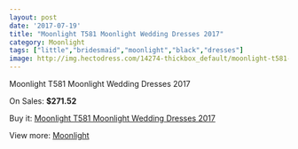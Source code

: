 ```yaml
---
layout: post
date: '2017-07-19'
title: "Moonlight T581 Moonlight Wedding Dresses 2017"
category: Moonlight
tags: ["little","bridesmaid","moonlight","black","dresses"]
image: http://img.hectodress.com/14274-thickbox_default/moonlight-t581-moonlight-wedding-dresses-2013.jpg
---
```

Moonlight T581 Moonlight Wedding Dresses 2017

On Sales: **$271.52**
<a href="https://www.hectodress.com/moonlight/6906-moonlight-t581-moonlight-wedding-dresses-2013.html"><amp-img layout="responsive" width="600" height="600" src="//img.hectodress.com/14274-thickbox_default/moonlight-t581-moonlight-wedding-dresses-2013.jpg" alt="Moonlight T581 Moonlight Wedding Dresses 2017 0" /></a>
<a href="https://www.hectodress.com/moonlight/6906-moonlight-t581-moonlight-wedding-dresses-2013.html"><amp-img layout="responsive" width="600" height="600" src="//img.hectodress.com/14275-thickbox_default/moonlight-t581-moonlight-wedding-dresses-2013.jpg" alt="Moonlight T581 Moonlight Wedding Dresses 2017 1" /></a>

Buy it: [Moonlight T581 Moonlight Wedding Dresses 2017](https://www.hectodress.com/moonlight/6906-moonlight-t581-moonlight-wedding-dresses-2013.html "Moonlight T581 Moonlight Wedding Dresses 2017")

View more: [Moonlight](https://www.hectodress.com/119-moonlight "Moonlight")